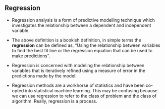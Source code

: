 ## **Regression**

- Regression analysis is a form of predictive modelling technique which investigates the relationship between a dependent and independent variable.

- The above definition is a bookish definition, in simple terms the **regression** can be defined as, “Using the relationship between variables to find the best fit line or the regression equation that can be used to make predictions”.

- Regression is concerned with modeling the relationship between variables that is iteratively refined using a measure of error in the predictions made by the model.

- Regression methods are a workhorse of statistics and have been co-opted into statistical machine learning. This may be confusing because we can use regression to refer to the class of problem and the class of algorithm. Really, regression is a process.